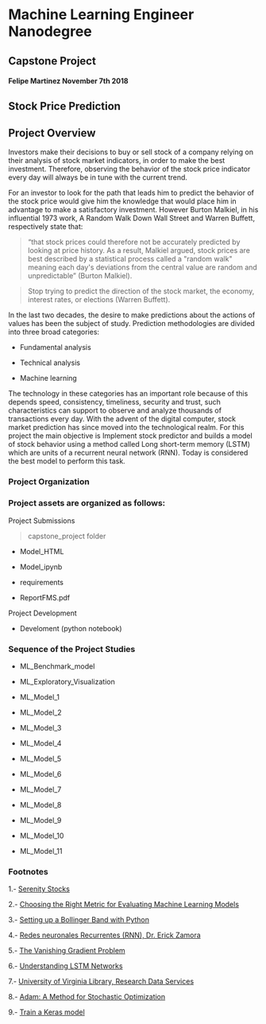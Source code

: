 ﻿
# Machine Learning Engineer Nanodegree



##  Capstone Project




#### Felipe Martinez November 7th 2018




## Stock Price Prediction






## Project Overview



Investors make their decisions to buy or sell stock of a company relying on their analysis of stock market indicators, in order to make the best investment. Therefore, observing the behavior of the stock price indicator every day will always be in tune with the current trend. 

For an investor to look for the path that leads him to predict the behavior of the stock price would give him the knowledge that would place him in advantage to make a satisfactory investment. However Burton Malkiel, in his influential 1973 work, A Random Walk Down Wall Street and Warren Buffett, respectively state that:



>“that stock prices could therefore not be accurately predicted by looking at price history. As a result, Malkiel argued, stock prices are best described by a statistical process called a "random walk" meaning each day's deviations from the central value are random and unpredictable” (Burton Malkiel).

>Stop trying to predict the direction of the stock market, the economy, interest rates, or elections (Warren Buffett). 

In the last two decades, the desire to make predictions about the actions of values has been the subject of study. Prediction methodologies are divided into three broad categories: 
 


- Fundamental analysis

- Technical analysis

- Machine learning

The technology in these categories has an important role because of this depends speed, consistency, timeliness, security and trust, such characteristics can support to observe and analyze thousands of transactions every day.
With the advent of the digital computer, stock market prediction has since moved into the technological realm. For this project the main objective is Implement stock predictor and builds a model of stock behavior using a method called Long short-term memory (LSTM) which are units of a recurrent neural network (RNN). Today is considered the best model to perform this task.






### Project Organization




### Project assets are organized as follows:


Project Submissions


>capstone_project folder

- Model_HTML
- Model_ipynb

- requirements

- ReportFMS.pdf



Project Development


- Develoment (python notebook)




### Sequence of the Project Studies




- ML_Benchmark_model

- ML_Exploratory_Visualization

- ML_Model_1

- ML_Model_2

- ML_Model_3

- ML_Model_4

- ML_Model_5

- ML_Model_6

- ML_Model_7

- ML_Model_8

- ML_Model_9

- ML_Model_10

- ML_Model_11






### Footnotes
 


1.- [Serenity Stocks](https://www.serenitystocks.com/blog/quotes-warren-buffett-and-benjamin-graham)



2.-  [Choosing the Right Metric for Evaluating Machine Learning Models](https://medium.com/usf-msds/choosing-the-right-metric-for-machine-learning-models-part-1-a99d7d7414e4)

3.- [Setting up a Bollinger Band with Python](https://medium.com/python-data/setting-up-a-bollinger-band-with-python-28941e2fa300)



4.- [Redes neuronales Recurrentes (RNN), Dr. Erick Zamora](https://www.scribd.com/doc/295974898/Redes-Neuronales-Recurrentes)



5.- [The Vanishing Gradient Problem](https://medium.com/@anishsingh20/the-vanishing-gradient-problem-48ae7f501257) 



6.- [Understanding LSTM Networks](http://colah.github.io/posts/2015-08-Understanding-LSTMs/)
 


7.- [University of Virginia Library, Research Data Services](https://data.library.virginia.edu/stata-basics-reshape-data/) 



8.- [Adam: A Method for Stochastic Optimization](https://arxiv.org/abs/1412.6980)



9.- [Train a Keras model](https://keras.rstudio.com/reference/fit.html)


